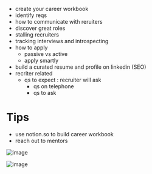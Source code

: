 - create your career workbook
- identify reqs
- how to communicate with reruiters
- discover great roles
- stalling recruiters
- tracking interviews and introspecting
- how to apply
	- passive vs active
	- apply smartly
- build a curated resume and profile on linkedin (SEO)
- recriter related
  - qs to expect : recruiter will ask
	- qs on telephone
	- qs to ask


# Tips
- use notion.so to build career workbook
- reach out to mentors



![image](https://user-images.githubusercontent.com/466385/218296694-36977024-4b33-4ca4-9f1a-b91214661120.png)

![image](https://user-images.githubusercontent.com/466385/218297125-59ff719c-a3aa-4b9f-b6cd-51fb3036bf9a.png)
